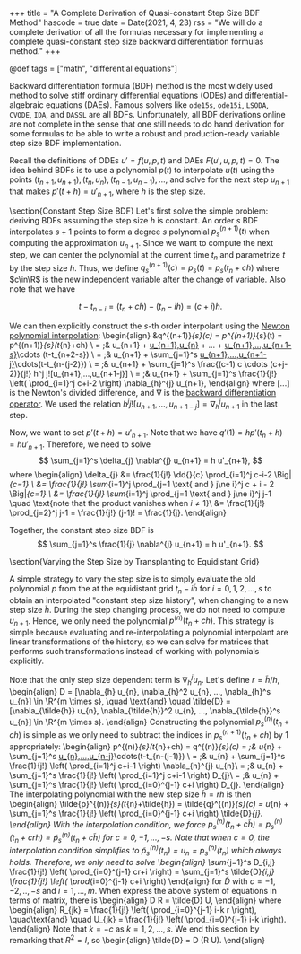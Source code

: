 +++
title = "A Complete Derivation of Quasi-constant Step Size BDF Method"
hascode = true
date = Date(2021, 4, 23)
rss = "We will do a complete derivation of all the formulas necessary for
implementing a complete quasi-constant step size backward differentiation
formulas method."
+++

@def tags = ["math", "differential equations"]

Backward differentiation formula (BDF) method is the most widely used method
to solve stiff ordinary differential equations (ODEs) and differential-algebraic
equations (DAEs). Famous solvers like `ode15s`, `ode15i`, `LSODA`, `CVODE`,
`IDA`, and `DASSL` are all BDFs. Unfortunately, all BDF derivations online are
not complete in the sense that one still needs to do hand derivation for some
formulas to be able to write a robust and production-ready variable step size
BDF implementation.

Recall the definitions of ODEs $u' = f(u, p, t)$ and DAEs $F(u', u, p, t) = 0$.
The idea behind BDFs is to use a polynomial $p(t)$ to interpolate $u(t)$ using
the points $(t_{n+1}, u_{n+1}), (t_{n}, u_{n}), (t_{n-1}, u_{n-1}), ...$, and
solve for the next step $u_{n+1}$ that makes $p'(t+h) = u'_{n+1}$, where $h$ is
the step size.

\section{Constant Step Size BDF}
Let's first solve the simple problem: deriving BDFs assuming the step size $h$
is constant. An order $s$ BDF interpolates $s+1$ points to form a degree $s$
polynomial $p^{(n+1)}_s(t)$ when computing the approximation $u_{n+1}$. Since we
want to compute the next step, we can center the polynomial at the current time
$t_{n}$ and parametrize $t$ by the step size $h$. Thus, we define $q^{(n+1)}_{s}
(c) = p_{s}(t) = p_{s}(t_{n}+ch)$ where $c\in\R$ is the new independent variable
after the change of variable. Also note that we have

$$t- t_{n-i} = (t_{n} + ch) - (t_{n} - ih) = (c+i)h.$$

We can then explicitly construct the $s$-th order interpolant using the [Newton
polynomial interpolation](http://fourier.eng.hmc.edu/e176/lectures/ch7/node4.html):
\begin{align}
&q^{(n+1)}_{s}(c) = p^{(n+1)}_{s}(t) = p^{(n+1)}_{s}(t_{n}+ch) \\
= \;& u_{n+1} + [u_{n+1},u_{n}](t-t_{n+1}) + ... + [u_{n+1},...,u_{n+1-s}](t-t_{n+1})\cdots (t-t_{n+2-s}) \\
= \;& u_{n+1} + \sum_{j=1}^s [u_{n+1},...,u_{n+1-j}](t-t_{n+1})\cdots(t-t_{n-(j-2)}) \\
= \;& u_{n+1} + \sum_{j=1}^s \frac{(c-1) c \cdots (c+j-2)}{j!} h^j j![u_{n+1},...,u_{n+1-j}] \\
= \;& u_{n+1} + \sum_{j=1}^s \frac{1}{j!} \left( \prod_{i=1}^j c+i-2 \right) \nabla_{h}^{j} u_{n+1},
\end{align}
where $[...]$ is the Newton's divided difference, and $\nabla$ is the [backward
differentiation operator](https://en.wikipedia.org/wiki/Finite_difference#Higher-order_differences).
We used the relation $h^j j![u_{n+1},...,u_{n+1-j}] = \nabla_{h}^{j} u_{n+1}$
in the last step.

Now, we want to set $p'(t+h) = u'_{n+1}$. Note that we have $q'(1) = h p'(t_{n}
+h) = h u'_{n+1}$. Therefore, we need to solve
$$
\sum_{j=1}^s \delta_{j} \nabla^{j} u_{n+1} = h u'_{n+1},
$$
where
\begin{align}
\delta_{j} &= \frac{1}{j!} \dd{}{c} \prod_{i=1}^j c-i-2 \Big|_{c=1} \\
&= \frac{1}{j!} \sum_{i=1}^j \prod_{j=1 \text{ and } j\ne i}^j c + i - 2 \Big|_{c=1} \\
&= \frac{1}{j!} \sum_{i=1}^j \prod_{j=1 \text{ and } j\ne i}^j j-1 \quad \text{note that the product vanishes when $i\ne 1$}\\
&= \frac{1}{j!} \prod_{j=2}^j j-1 = \frac{1}{j!} (j-1)! = \frac{1}{j}.
\end{align}

Together, the constant step size BDF is
$$
\sum_{j=1}^s \frac{1}{j} \nabla^{j} u_{n+1} = h u'_{n+1}.
$$

\section{Varying the Step Size by Transplanting to Equidistant Grid}

A simple strategy to vary the step size is to simply evaluate the old polynomial
$p$ from the at the equidistant grid $t_{n} - i\tilde{h}$ for $i=0, 1, 2,..., s$
to obtain an interpolated "constant step size history", when changing to a new
step size $\tilde{h}$. During the step changing process, we do not need to
compute $u_{n+1}$. Hence, we only need the polynomial $p^{(n)}(t_{n}+ch)$. This
strategy is simple because evaluating and re-interpolating a polynomial
interpolant are linear transformations of the history, so we can solve for
matrices that performs such transformations instead of working with polynomials
explicitly.

Note that the only step size dependent term is $\nabla_{h}^{j} u_{n}$. Let's
define $r = \tilde{h}/h$,
\begin{align}
D = [\nabla_{h} u_{n}, \nabla_{h}^2 u_{n}, ..., \nabla_{h}^s u_{n}] \in \R^{m \times s},
\quad \text{and} \quad \tilde{D} = [\nabla_{\tilde{h}} u_{n}, \nabla_{\tilde{h}}^2 u_{n}, ..., \nabla_{\tilde{h}}^s u_{n}]  \in \R^{m \times s}.
\end{align}
Constructing the polynomial $p^{(n)}_{s}(t_{n}+ch)$ is simple as we only need to
subtract the indices in $p^{(n+1)}_{s}(t_{n}+ch)$ by 1 appropriately:
\begin{align}
p^{(n)}_{s}(t_{n}+ch) = q^{(n)}_{s}(c) = \;& u_{n} + \sum_{j=1}^s [u_{n},...,u_{n-j}](t-t_{n})\cdots(t-t_{n-(j-1)}) \\
= \;& u_{n} + \sum_{j=1}^s \frac{1}{j!} \left( \prod_{i=1}^j c+i-1 \right) \nabla_{h}^{j} u_{n}\\
= \;& u_{n} + \sum_{j=1}^s \frac{1}{j!} \left( \prod_{i=1}^j c+i-1 \right) D_{j}\\
= \;& u_{n} + \sum_{j=1}^s \frac{1}{j!} \left( \prod_{i=0}^{j-1} c+i \right) D_{j}.
\end{align}
The interpolating polynomial with the new step size $\tilde{h} = rh$ is then
\begin{align}
\tilde{p}^{(n)}_{s}(t_{n}+\tilde{h}) = \tilde{q}^{(n)}_{s}(c) = u_{n} + \sum_{j=1}^s \frac{1}{j!} \left( \prod_{i=0}^{j-1} c+i \right) \tilde{D}_{j}.
\end{align}
With the interpolation condition, we force $p^{(n)}_{s}(t_{n}+c\tilde{h}) =
p^{(n)}_{s}(t_{n}+crh) = \tilde{p}^{(n)}_{s}(t_{n}+c\tilde{h})$ for $c = 0, -1,
..., -s$. Note that when $c=0$, the interpolation condition simplifies to
$\tilde{p}^{(n)}_{s}(t_{n}) = u_{n} = p^{(n)}_{s}(t_{n})$ which always holds.
Therefore, we only need to solve
\begin{align}
\sum_{j=1}^s D_{i,j} \frac{1}{j!} \left( \prod_{i=0}^{j-1} cr+i \right) =
\sum_{j=1}^s \tilde{D}_{i,j} \frac{1}{j!} \left( \prod_{i=0}^{j-1} c+i \right)
\end{align}
for $\tilde{D}$ with $c = -1, -2, .., -s$ and $i = 1, ..., m$. When express the
above system of equations in terms of matrix, there is
\begin{align}
D R = \tilde{D} U,
\end{align}
where
\begin{align}
R_{jk} = \frac{1}{j!} \left( \prod_{i=0}^{j-1} i-k r \right), \quad\text{and}
\quad U_{jk} = \frac{1}{j!} \left( \prod_{i=0}^{j-1} i-k \right).
\end{align}
Note that $k = -c$ as $k=1,2,...,s$. We end this section by remarking that
$R^2=I$, so
\begin{align}
\tilde{D} = D (R U).
\end{align}
